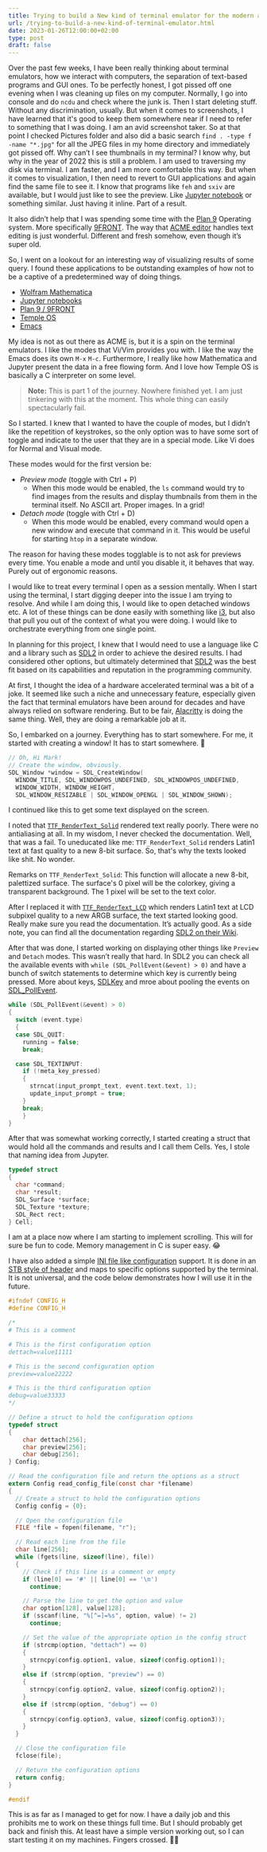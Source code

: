 ```yaml
---
title: Trying to build a New kind of terminal emulator for the modern age
url: /trying-to-build-a-new-kind-of-terminal-emulator.html
date: 2023-01-26T12:00:00+02:00
type: post
draft: false
---
```


Over the past few weeks, I have been really thinking about terminal emulators,
how we interact with computers, the separation of text-based programs and GUI
ones. To be perfectly honest, I got pissed off one evening when I was cleaning
up files on my computer. Normally, I go into console and do `ncdu` and check
where the junk is. Then I start deleting stuff. Without any discrimination,
usually. But when it comes to screenshots, I have learned that it's good to keep
them somewhere near if I need to refer to something that I was doing. I am an
avid screenshot taker. So at that point I checked Pictures folder and also did a
basic search `find . -type f -name "*.jpg"` for all the JPEG files in my home
directory and immediately got pissed off. Why can’t I see thumbnails in my
terminal? I know why, but why in the year of 2022 this is still a problem. I am
used to traversing my disk via terminal. I am faster, and I am more comfortable
this way. But when it comes to visualization, I then need to revert to GUI
applications and again find the same file to see it. I know that programs like
`feh` and `sxiv` are available, but I would just like to see the preview. Like
[Jupyter notebook](https://jupyter.org/) or something similar.  Just having it
inline. Part of a result.

It also didn’t help that I was spending some time with the [Plan
9](https://plan9.io/plan9/) Operating system. More specifically
[9FRONT](http://9front.org/). The way that [ACME editor](http://acme.cat-v.org/)
handles text editing is just wonderful. Different and fresh somehow, even though
it’s super old.

So, I went on a lookout for an interesting way of visualizing results of some
query. I found these applications to be outstanding examples of how not to be a
captive of a predetermined way of doing things.

- [Wolfram Mathematica](https://www.wolfram.com/mathematica/)
- [Jupyter notebooks](https://jupyter.org/)
- [Plan 9 / 9FRONT](http://www.9front.org)
- [Temple OS](https://templeos.org/)
- [Emacs](https://www.gnu.org/software/emacs/)

My idea is not as out there as ACME is, but it is a spin on the terminal
emulators. I like the modes that Vi/Vim provides you with. I like the way the
Emacs does its own `M-x` `M-c`.  Furthermore, I really like how Mathematica and
Jupyter present the data in a free flowing form. And I love how Temple OS is
basically a C interpreter on some level.

> **Note:** This is part 1 of the journey. Nowhere finished yet. I am just 
> tinkering with this at the moment. This whole thing can easily spectacularly 
> fail.

So I started. I knew that I wanted to have the couple of modes, but I didn’t
like the repetition of keystrokes, so the only option was to have some sort of
toggle and indicate to the user that they are in a special mode. Like Vi does
for Normal and Visual mode.

These modes would for the first version be:

- *Preview mode* (toggle with Ctrl + P)
    - When this mode would be enabled, the `ls` command would try to find images
    from the results and display thumbnails from them in the terminal itself.
    No ASCII art. Proper images. In a grid!
- *Detach mode* (toggle with Ctrl + D)
    - When this mode would be enabled, every command would open a new window 
    and execute that command in it. This would be useful for starting `htop` 
    in a separate window.

The reason for having these modes togglable is to not ask for previews every
time. You enable a mode and until you disable it, it behaves that way.  Purely
out of ergonomic reasons.

I would like to treat every terminal I open as a session mentally. When I start
using the terminal, I start digging deeper into the issue I am trying to
resolve.  And while I am doing this, I would like to open detached windows
etc. A lot of these things can be done easily with something like
[i3](https://i3wm.org/), but also that pull you out of the context of what you
were doing. I would like to orchestrate everything from one single point.

In planning for this project, I knew that I would need to use a language like C
and a library such as [SDL2](https://www.libsdl.org/) in order to achieve the
desired results. I had considered other options, but ultimately determined that
[SDL2](https://www.libsdl.org/) was the best fit based on its capabilities and
reputation in the programming community.

At first, I thought the idea of a hardware accelerated terminal was a bit of a
joke. It seemed like such a niche and unnecessary feature, especially given the
fact that terminal emulators have been around for decades and have always relied
on software rendering. But to be fair, [Alacritty](https://alacritty.org/) is
doing the same thing. Well, they are doing a remarkable job at it.

So, I embarked on a journey. Everything has to start somewhere. For me, it
started with creating a window! It has to start somewhere. 🙂

```c
// Oh, Hi Mark!
// Create the window, obviously.
SDL_Window *window = SDL_CreateWindow(
  WINDOW_TITLE, SDL_WINDOWPOS_UNDEFINED, SDL_WINDOWPOS_UNDEFINED,
  WINDOW_WIDTH, WINDOW_HEIGHT,
  SDL_WINDOW_RESIZABLE | SDL_WINDOW_OPENGL | SDL_WINDOW_SHOWN);
```

I continued like this to get some text displayed on the screen.

I noted that
[`TTF_RenderText_Solid`](https://wiki.libsdl.org/SDL_ttf/TTF_RenderText_Solid)
rendered text really poorly. There were no antialiasing at all. In my wisdom, I
never checked the documentation. Well, that was a fail. To uneducated like me:
`TTF_RenderText_Solid` renders Latin1 text at fast quality to a new 8-bit
surface. So, that's why the texts looked like shit. No wonder.

Remarks on `TTF_RenderText_Solid`: This function will allocate a new 8-bit,
palettized surface. The surface's 0 pixel will be the colorkey, giving a
transparent background. The 1 pixel will be set to the text color.

After I replaced it with
[`TTF_RenderText_LCD`](https://wiki.libsdl.org/SDL_ttf/TTF_RenderText_LCD) which
renders Latin1 text at LCD subpixel quality to a new ARGB surface, the text
started looking good. Really make sure you read the documentation. It’s actually
good. As a side note, you can find all the documentation regarding [SDL2 on
their Wiki](https://wiki.libsdl.org/).

After that was done, I started working on displaying other things like `Preview`
and `Detach` modes. This wasn’t really that hard. In SDL2 you can check all the
available events with `while (SDL_PollEvent(&event) > 0)` and have a bunch of
switch statements to determine which key is currently being pressed. More about
keys, [SDLKey](https://documentation.help/SDL/sdlkey.html) and mroe about
pooling the events on
[SDL_PollEvent](https://documentation.help/SDL/sdlpollevent.html).

```c
while (SDL_PollEvent(&event) > 0)
{
  switch (event.type)
  {
  case SDL_QUIT:
    running = false;
    break;

  case SDL_TEXTINPUT:
    if (!meta_key_pressed)
    {
      strncat(input_prompt_text, event.text.text, 1);
      update_input_prompt = true;
    }
    break;
	}
}
```

After that was somewhat working correctly, I started creating a struct that
would hold all the commands and results and I call them Cells. Yes, I stole that
naming idea from Jupyter.

```c
typedef struct
{
  char *command;
  char *result;
  SDL_Surface *surface;
  SDL_Texture *texture;
  SDL_Rect rect;
} Cell;
```

I am at a place now where I am starting to implement scrolling. This will for
sure be fun to code. Memory management in C is super easy. 😂

I have also added a simple [INI file like
configuration](https://en.wikipedia.org/wiki/INI_file) support. It is done in an
[STB style of
header](https://github.com/nothings/stb/blob/master/docs/stb_howto.txt) and maps
to specific options supported by the terminal. It is not universal, and the code
below demonstrates how I will use it in the future.

```c
#ifndef CONFIG_H
#define CONFIG_H

/*
# This is a comment

# This is the first configuration option
dettach=value11111

# This is the second configuration option
preview=value22222

# This is the third configuration option
debug=value33333
*/

// Define a struct to hold the configuration options
typedef struct
{
    char dettach[256];
    char preview[256];
    char debug[256];
} Config;

// Read the configuration file and return the options as a struct
extern Config read_config_file(const char *filename)
{
  // Create a struct to hold the configuration options
  Config config = {0};

  // Open the configuration file
  FILE *file = fopen(filename, "r");

  // Read each line from the file
  char line[256];
  while (fgets(line, sizeof(line), file))
  {
    // Check if this line is a comment or empty
    if (line[0] == '#' || line[0] == '\n')
      continue;

    // Parse the line to get the option and value
    char option[128], value[128];
    if (sscanf(line, "%[^=]=%s", option, value) != 2)
      continue;

    // Set the value of the appropriate option in the config struct
    if (strcmp(option, "dettach") == 0)
    {
      strncpy(config.option1, value, sizeof(config.option1));
    }
    else if (strcmp(option, "preview") == 0)
    {
      strncpy(config.option2, value, sizeof(config.option2));
    }
    else if (strcmp(option, "debug") == 0)
    {
      strncpy(config.option3, value, sizeof(config.option3));
    }
  }

  // Close the configuration file
  fclose(file);

  // Return the configuration options
  return config;
}

#endif
```

This is as far as I managed to get for now. I have a daily job and this
prohibits me to work on these things full time. But I should probably get back
and finish this. At least have a simple version working out, so I can start
testing it on my machines. Fingers crossed. 🕵️‍♂️

